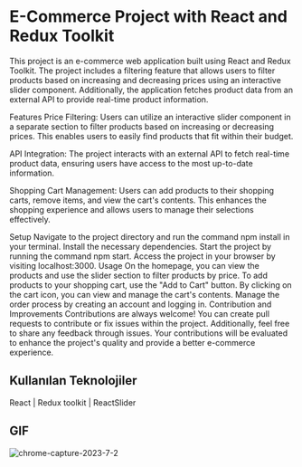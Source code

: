 
# E-Commerce Project with React and Redux Toolkit

This project is an e-commerce web application built using React and Redux Toolkit. The project includes a filtering feature that allows users to filter products based on increasing and decreasing prices using an interactive slider component. Additionally, the application fetches product data from an external API to provide real-time product information.

Features Price Filtering: Users can utilize an interactive slider component in a separate section to filter products based on increasing or decreasing prices. This enables users to easily find products that fit within their budget.

API Integration: The project interacts with an external API to fetch real-time product data, ensuring users have access to the most up-to-date information.

Shopping Cart Management: Users can add products to their shopping carts, remove items, and view the cart's contents. This enhances the shopping experience and allows users to manage their selections effectively.

Setup
Navigate to the project directory and run the command npm install in your terminal.
Install the necessary dependencies.
Start the project by running the command npm start.
Access the project in your browser by visiting localhost:3000.
Usage
On the homepage, you can view the products and use the slider section to filter products by price.
To add products to your shopping cart, use the "Add to Cart" button.
By clicking on the cart icon, you can view and manage the cart's contents.
Manage the order process by creating an account and logging in.
Contribution and Improvements
Contributions are always welcome! You can create pull requests to contribute or fix issues within the project. Additionally, feel free to share any feedback through issues. Your contributions will be evaluated to enhance the project's quality and provide a better e-commerce experience.
## Kullanılan Teknolojiler

React | Redux toolkit | ReactSlider




  
## GIF
![chrome-capture-2023-7-2](https://github.com/Halismelih1/e-commerce-with-react-redux/assets/125564176/14dfc853-c89b-4253-8c6a-99f41af94776)
